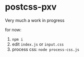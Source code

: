 # postcss-pxv

Very much a work in progress

for now: 

1. `npm i`
2. edit `index.js` or `input.css`
3. process css: `node process-css.js`
